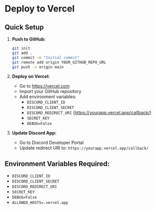 # Deploy to Vercel

## Quick Setup

1. **Push to GitHub:**
   ```bash
   git init
   git add .
   git commit -m "Initial commit"
   git remote add origin YOUR_GITHUB_REPO_URL
   git push -u origin main
   ```

2. **Deploy on Vercel:**
   - Go to https://vercel.com
   - Import your GitHub repository
   - Add environment variables:
     - `DISCORD_CLIENT_ID`
     - `DISCORD_CLIENT_SECRET`
     - `DISCORD_REDIRECT_URI` (https://yourapp.vercel.app/callback/)
     - `SECRET_KEY`
     - `DEBUG=False`

3. **Update Discord App:**
   - Go to Discord Developer Portal
   - Update redirect URI to: `https://yourapp.vercel.app/callback/`

## Environment Variables Required:
- `DISCORD_CLIENT_ID`
- `DISCORD_CLIENT_SECRET`
- `DISCORD_REDIRECT_URI`
- `SECRET_KEY`
- `DEBUG=False`
- `ALLOWED_HOSTS=.vercel.app`